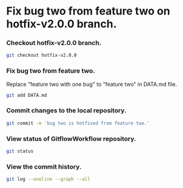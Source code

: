 # Fix bug two from feature two on hotfix-v2.0.0 branch.

### Checkout hotfix-v2.0.0 branch.

```sh
git checkout hotfix-v2.0.0
```

### Fix bug two from feature two.

Replace "feature two with one bug" to "feature two" in DATA.md file.

```sh
git add DATA.md
```

### Commit changes to the local repository.

```sh
git commit -m 'bug two is hotfixed from feature two.'
```

### View status of GitflowWorkflow repository.

```sh
git status
```

### View the commit history.

```sh
git log --oneline --graph --all
```
